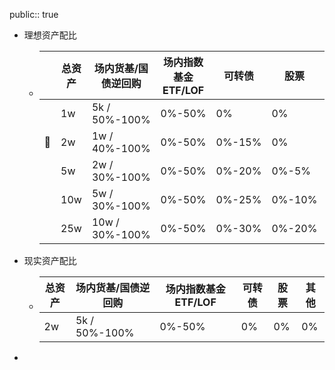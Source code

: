 public:: true

- 理想资产配比
	- ||总资产|场内货基/国债逆回购|场内指数基金 ETF/LOF|可转债|股票|其他|
	  |--|--|--|--|--|--|--|
	  | |1w|5k  / 50%-100%|0%-50%|0%|0%|0%|
	  |📌|2w|1w / 40%-100%|0%-50%|0%-15%|0%|0%|
	  | |5w|2w / 30%-100%|0%-50%|0%-20%|0%-5%|0%|
	  | |10w|5w / 30%-100%|0%-50%|0%-25%|0%-10%|0%-5%|
	  | |25w|10w / 30%-100%|0%-50%|0%-30%|0%-20%|0%-8%|
- 现实资产配比
	- |总资产|场内货基/国债逆回购|场内指数基金 ETF/LOF|可转债|股票|其他|
	  |--|--|--|--|--|--|
	  |2w|5k  / 50%-100%|0%-50%|0%|0%|0%|
-